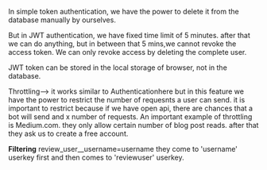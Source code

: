 In simple token authentication, we have the power to delete it from the database manually by ourselves.

But in JWT authentication, we have fixed time limit of 5 minutes. after that we can do anything, but in between that 5 mins,we cannot revoke the access token. We can only revoke access by deleting the complete user.

JWT token can be stored in the local storage of browser, not in the database.

Throttling--> it works similar to Authenticationhere but in this feature we have the power to restrict the number of requesnts a user can send. it is important to restrict because if we have open api, there are chances that a bot will send and x number of requests. 
An important example of throttling is Medium.com. they only allow certain number of blog post reads. after that they ask us to create a free account.


**Filtering**
review_user__username=username
they come to 'username' userkey first and then comes to 'reviewuser' userkey.
